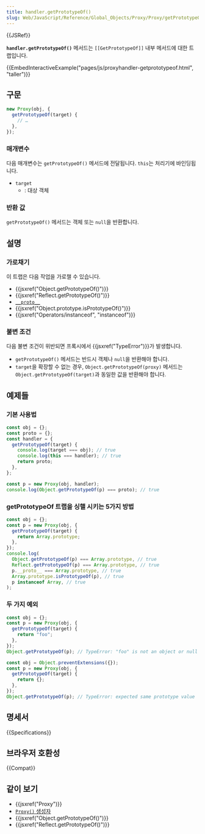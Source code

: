 ```yaml
---
title: handler.getPrototypeOf()
slug: Web/JavaScript/Reference/Global_Objects/Proxy/Proxy/getPrototypeOf
---
```


{{JSRef}}

**`handler.getPrototypeOf()`** 메서드는 `[[GetPrototypeOf]]` 내부 메서드에 대한 트랩입니다.

{{EmbedInteractiveExample("pages/js/proxyhandler-getprototypeof.html", "taller")}}

## 구문

```js
new Proxy(obj, {
  getPrototypeOf(target) {
    // …
  },
});
```

### 매개변수

다음 매개변수는 `getPrototypeOf()` 메서드에 전달됩니다. `this`는 처리기에 바인딩됩니다.

- `target`
  - : 대상 객체

### 반환 값

`getPrototypeOf()` 메서드는 객체 또는 `null`을 반환합니다.

## 설명

### 가로채기

이 트랩은 다음 작업을 가로챌 수 있습니다.

- {{jsxref("Object.getPrototypeOf()")}}
- {{jsxref("Reflect.getPrototypeOf()")}}
- [`__proto__`](/ko/docs/Web/JavaScript/Reference/Global_Objects/Object/proto)
- {{jsxref("Object.prototype.isPrototypeOf()")}}
- {{jsxref("Operators/instanceof", "instanceof")}}

### 불변 조건

다음 불변 조건이 위반되면 프록시에서 {{jsxref("TypeError")}}가 발생합니다.

- `getPrototypeOf()` 메서드는 반드시 객체나 `null`을 반환해야 합니다.
- `target`을 확장할 수 없는 경우, `Object.getPrototypeOf(proxy)` 메서드는 `Object.getPrototypeOf(target)`과 동일한 값을 반환해야 합니다.

## 예제들

### 기본 사용법

```js
const obj = {};
const proto = {};
const handler = {
  getPrototypeOf(target) {
    console.log(target === obj); // true
    console.log(this === handler); // true
    return proto;
  },
};

const p = new Proxy(obj, handler);
console.log(Object.getPrototypeOf(p) === proto); // true
```

### getPrototypeOf 트랩을 싱핼 시키는 5가지 방법

```js
const obj = {};
const p = new Proxy(obj, {
  getPrototypeOf(target) {
    return Array.prototype;
  },
});
console.log(
  Object.getPrototypeOf(p) === Array.prototype, // true
  Reflect.getPrototypeOf(p) === Array.prototype, // true
  p.__proto__ === Array.prototype, // true
  Array.prototype.isPrototypeOf(p), // true
  p instanceof Array, // true
);
```

### 두 가지 예외

```js example-bad
const obj = {};
const p = new Proxy(obj, {
  getPrototypeOf(target) {
    return "foo";
  },
});
Object.getPrototypeOf(p); // TypeError: "foo" is not an object or null

const obj = Object.preventExtensions({});
const p = new Proxy(obj, {
  getPrototypeOf(target) {
    return {};
  },
});
Object.getPrototypeOf(p); // TypeError: expected same prototype value
```

## 명세서

{{Specifications}}

## 브라우저 호환성

{{Compat}}

## 같이 보기

- {{jsxref("Proxy")}}
- [`Proxy()` 생성자](/ko/docs/Web/JavaScript/Reference/Global_Objects/Proxy/Proxy)
- {{jsxref("Object.getPrototypeOf()")}}
- {{jsxref("Reflect.getPrototypeOf()")}}
